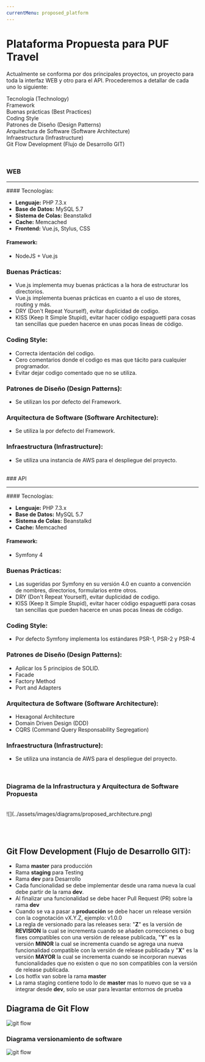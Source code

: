 ```yaml
---
currentMenu: proposed_platform
---
```


# Plataforma Propuesta para PUF Travel
Actualmente se conforma por dos principales proyectos, un proyecto para toda la interfaz WEB y otro para el API. Procederemos a detallar de cada uno lo siguiente:

<i class="fa fa-network-wired"></i> Tecnología (Technology)<br />
<i class="fab fa-symfony"></i> Framework<br />
<i class="fa fa-hand-peace"></i> Buenas prácticas (Best Practices)<br />
<i class="fa fa-code"></i> Coding Style <br />
<i class="fa fa-swatchbook"></i> Patrones de Diseño (Design Patterns)<br />
<i class="fa fa-box-open"></i> Arquitectura de Software (Software Architecture)<br />
<i class="fa fa-project-diagram"></i> Infraestructura (Infrastructure)<br />
<i class="fab fa-git"></i> Git Flow Development (Flujo de Desarrollo GIT)

<br />

### WEB
<hr />

#### Tecnologías:
- **Lenguaje:** PHP 7.3.x
- **Base de Datos:** MySQL 5.7
- **Sistema de Colas:** Beanstalkd
- **Cache:** Memcached
- **Frontend:** Vue.js, Stylus, CSS

#### Framework:
- NodeJS + Vue.js

### Buenas Prácticas:
- Vue.js implementa muy buenas prácticas a la hora de estructurar los directorios.
- Vue.js implementa buenas prácticas en cuanto a el uso de stores, routing y más.
- DRY (Don't Repeat Yourself), evitar duplicidad de codigo.
- KISS (Keep It Simple Stupid), evitar hacer código espaguetti para cosas tan sencillas que pueden hacerce en unas pocas lineas de código. 

### Coding Style:
- Correcta identación del codigo.
- Cero comentarios donde el codigo es mas que tácito para cualquier programador.
- Evitar dejar codigo comentado que no se utiliza.

### Patrones de Diseño (Design Patterns):
- Se utilizan los por defecto del Framework.

### Arquitectura de Software (Software Architecture):
- Se utiliza la por defecto del Framework.

### Infraestructura (Infrastructure):
- Se utiliza una instancia de AWS para el despliegue del proyecto.

<br />
### API
<hr />

#### Tecnologías:
- **Lenguaje:** PHP 7.3.x
- **Base de Datos:** MySQL 5.7
- **Sistema de Colas:** Beanstalkd
- **Cache:** Memcached

#### Framework:
- Symfony 4

### Buenas Prácticas:
- Las sugeridas por Symfony en su versión 4.0 en cuanto a convención de nombres, directorios, formularios  entre otros.
- DRY (Don't Repeat Yourself), evitar duplicidad de codigo.
- KISS (Keep It Simple Stupid), evitar hacer código espaguetti para cosas tan sencillas que pueden hacerce en unas pocas lineas de código.

### Coding Style:
- Por defecto Symfony implementa los estándares PSR-1, PSR-2 y PSR-4

### Patrones de Diseño (Design Patterns):
- Aplicar los 5 principios de SOLID.
- Facade
- Factory Method
- Port and Adapters

### Arquitectura de Software (Software Architecture):
- Hexagonal Architecture
- Domain Driven Design (DDD)
- CQRS (Command Query Responsability Segregation)

### Infraestructura (Infrastructure):
- Se utiliza una instancia de AWS para el despliegue del proyecto.

<br />

### Diagrama de la Infrastructura y Arquitectura de Software Propuesta
<br />
![](../assets/images/diagrams/proposed_architecture.png)

<br /><br />

## Git Flow Development (Flujo de Desarrollo GIT):
- Rama **master** para producción
- Rama **staging** para Testing
- Rama **dev** para Desarrollo
- Cada funcionalidad se debe implementar desde una rama nueva la cual debe partir de la rama **dev**.
- Al finalizar una funcionalidad se debe hacer Pull Request (PR) sobre la rama **dev**
- Cuando se va a pasar a **producción** se debe hacer un release versión con la cognotación vX.Y.Z, ejemplo: v1.0.0
- La regla de versionado para las releases sera: "**Z**" es la versión de **REVISION** la cual se incrementa cuando se añaden correcciones o bug fixes compatibles con una versión de release publicada, "**Y**" es la versión **MINOR** la cual se incrementa cuando se agrega una nueva funcionalidad compatible con la versión de release publicada y "**X**" es la versión **MAYOR** la cual se incrementa cuando se incorporan nuevas funcionalidades que no existen o que no son compatibles con la versión de release publicada.
- Los hotfix van sobre la rama **master**
- La rama staging contiene todo lo de **master** mas lo nuevo que se va a integrar desde **dev**, solo se usar para levantar entornos de prueba

## Diagrama de Git Flow
<img class="img-responsive" src="https://iamchuka.com/content/images/2018/05/gitflowimage.png" alt="git flow" />

### Diagrama versionamiento de software
<img class="img-responsive" src="http://www.juntadeandalucia.es/servicios/madeja/sites/default/files/imagecache/wysiwyg_imageupload_lightbox_preset/wysiwyg_imageupload/10/versiones.jpg" alt="git flow" />